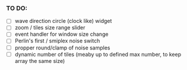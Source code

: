 ### TO DO:
- [ ] wave direction circle (clock like) widget
- [ ] zoom / tiles size range slider
- [ ] event handler for window size change
- [ ] Perlin's first / smiplex noise switch
- [ ] propper round/clamp of noise samples
- [ ] dynamic number of tiles (meaby up to defined max number, to keep array the same size)
